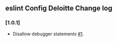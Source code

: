 ## eslint Config Deloitte Change log

### [1.0.1]

- Disallow debugger statements [#1](https://github.com/DeloitteDigitalAPAC/eslint-config-deloitte/pull/1).
